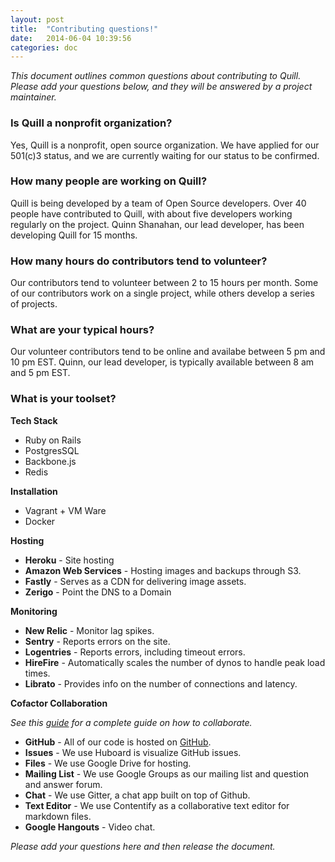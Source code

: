 ```yaml
---
layout: post
title:  "Contributing questions!"
date:   2014-06-04 10:39:56
categories: doc
---
```


*This document outlines common questions about contributing to Quill. Please add your questions below, and they will be answered by a project maintainer.* 

### Is Quill a nonprofit organization?
Yes, Quill is a nonprofit, open source organization. We have applied for our 501(c)3 status, and we are currently waiting for our status to be confirmed. 


### How many people are working on Quill?

Quill is being developed by a team of Open Source developers. Over 40 people have contributed to Quill, with about five developers working regularly on the project. Quinn Shanahan, our lead developer, has been developing Quill for 15 months. 


### How many hours do contributors tend to volunteer?
Our contributors tend to volunteer between 2 to 15 hours per month. Some of our contributors work on a single project, while others develop a series of projects.  


### What are your typical hours?

Our volunteer contributors tend to be online and availabe between 5 pm and 10 pm EST. Quinn, our lead developer, is typically available between 8 am and 5 pm EST.


### What is your toolset?

**Tech Stack**
- Ruby on Rails
- PostgresSQL
- Backbone.js
- Redis

**Installation**
- Vagrant + VM Ware
- Docker

**Hosting**
- **Heroku** - Site hosting
- **Amazon Web Services** - Hosting images and backups through S3.
- **Fastly** - Serves as a CDN for delivering image assets. 
- **Zerigo** - Point the DNS to a Domain

**Monitoring**
- **New Relic** - Monitor lag spikes. 
- **Sentry** - Reports errors on the site. 
- **Logentries** - Reports errors, including timeout errors. 
- **HireFire** - Automatically scales the number of dynos to handle peak load times. 
- **Librato** - Provides info on the number of connections and latency. 

**Cofactor Collaboration**

*See this [guide](http://empirical-contentify.herokuapp.com/#/learn-more/Compass/Getting-Started-With-Compass.md) for a complete guide on how to collaborate.*

- **GitHub** - All of our code is hosted on [GitHub](https://github.com/empirical-org/).
- **Issues** - We use Huboard is visualize GitHub issues. 
- **Files** - We use Google Drive for hosting. 
- **Mailing List**  - We use Google Groups as our mailing list and question and answer forum.
- **Chat** - We use Gitter, a chat app built on top of Github.
- **Text Editor** - We use Contentify as a collaborative text editor for markdown files.
- **Google Hangouts** - Video chat.



*Please add your questions here and then release the document.*